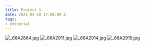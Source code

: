 ```yaml
---
title: Project 1
date: 2021-04-18 17:08:00 Z
tags:
- editorial
---
```


![_66A2884.jpg](/uploads/_66A2884.jpg)
![_66A2911.jpg](/uploads/_66A2911.jpg)
![_66A2914.jpg](/uploads/_66A2914.jpg)
![_66A2915.jpg](/uploads/_66A2915.jpg)

